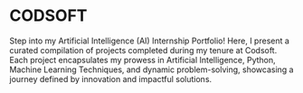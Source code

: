 # CODSOFT
Step into my Artificial Intelligence (AI) Internship Portfolio! Here, I present a curated compilation of projects completed during my tenure at Codsoft. Each project encapsulates my prowess in Artificial Intelligence, Python, Machine Learning Techniques, and dynamic problem-solving, showcasing a journey defined by innovation and impactful solutions.
